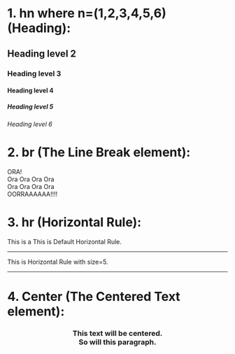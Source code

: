 <!-- <!DOCTYPE html>
    All HTML documents must start with a <!DOCTYPE> declaration. The declaration is not an 
    HTML tag. It is an "information" to the browser about what document type to expect.

    Learn More: https://developer.mozilla.org/en-US/docs/Glossary/Doctype
-->

<!DOCTYPE html>

<!-- <html>: The HTML Document / Root element
    The <html> HTML element represents the root (top-level element) of an HTML document, 
    so it is also referred to as the root element. All other elements must be descendants 
    of this element.

    Learn More: https://devdocs.io/html/element/html
-->
<html></html>
<html lang="en"></html>

<!-- <head>: The Document Metadata (Header) element
    The <head> HTML element contains machine-readable information (metadata) about 
    the document, like its title, scripts, and style sheets.

    Note: <head> primarily holds information for machine processing, not human-readability. 
    For human-visible information, like top-level headings and listed authors, see the <header> element.

        Learn More: https://devdocs.io/html/element/head
-->

<head></head>

<!-- <meta>: The metadata element
    The <meta> HTML element represents metadata that cannot be represented by other HTML meta-related 
    elements, like <base>, <link>, <script>, <style> or <title>.

        Learn More: https://devdocs.io/html/element/meta
-->

<meta charset="utf-8">
<meta http-equiv="X-UA-Compatible" content="IE=edge">
<meta name="viewport" content="width=device-width, initial-scale=1.0">

<!-- <title>: The Document Title element
    The <title> HTML element defines the document's title that is shown in a browser's title bar or 
    a page's tab. It only contains text; tags within the element are ignored.

    Learn More: https://devdocs.io/html/element/title
-->

<title>HTML CodePlayGround</title>

<!-- <body>: The Document Body element
    The <body> HTML element represents the content of an HTML document. 
    There can be only one <body> element in a document.

        Learn More: https://devdocs.io/html/element/body
-->

<body></body>

<!--: Comments
    This is a Comment and it will not be interpreted by Browser.

    Learn More: https://www.w3schools.com/html/html_comments.asp
-->

<!-- <header>: Header tags
    The <header> HTML element represents introductory content, typically a group of introductory or 
    navigational aids. It may contain some heading elements but also a logo, a search form, an author 
    name, and other elements.

    Learn More: https://devdocs.io/html/element/header
-->

<header></header>

<!-- <h1>–<h6>: The HTML Section Heading elements
    The <h1> to <h6> HTML elements represent six levels of section headings. 
    <h1> is the highest section level and <h6> is the lowest.

    Learn More: https://devdocs.io/html/element/heading_elements
-->

<h1>1. hn where n=(1,2,3,4,5,6) (Heading):</h1>
<h2>Heading level 2</h2>
<h3>Heading level 3</h3>
<h4>Heading level 4</h4>
<h5>Heading level 5</h5>
<h6>Heading level 6</h6>

<!-- <br>: The Line Break element, New line, break
    The <br> HTML element produces a line break in text (carriage-return). 
    It is useful for writing a poem or an address, where the division of lines is significant.

    Learn More: https://devdocs.io/html/element/br
-->

<h1>2. br (The Line Break element):</h1>
ORA!<br>
Ora Ora Ora Ora<br>
Ora Ora Ora Ora<br>
OORRAAAAAA!!!!<br>

<!-- <hr>: The Thematic Break (Horizontal Rule) element
    The <hr> HTML e lement represents a thematic break between paragraph-level elements: 
        for example, a change of scene in a story, or a shift of topic within a section.

        <hr> tag can have attributes like size

        Learn More: https://devdocs.io/html/element/hr
-->

<h1>3. hr (Horizontal Rule):</h1>
This is a This is Default Horizontal Rule.
<hr>
This is Horizontal Rule with size=5.
<hr size="5" noshade>

<!-- <center>: The Centered Text element 
    The <center> HTML element is a block-level element that displays its block-level 
        or inline contents centered horizontally within its containing element. 
        The container is usually, but isn't required to be, <body>.

    This tag has been deprecated in HTML 4 (and XHTML 1) in favor of the CSS text-align 
        property, which can be applied to the <div> element or to an individual <p>. 
            For centering blocks, use other CSS properties like margin-left and margin-right 
            and set them to auto (or set margin to 0 auto).

            Learn More: https://devdocs.io/html/element/center
-->

<h1>4. Center (The Centered Text element):</h1>

<h3>    <center>This text will be centered. 
                    <br>
        So will this paragraph.</center>    </h3>
    